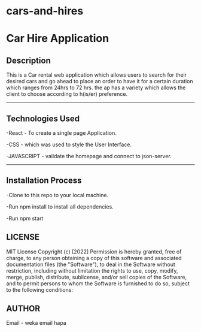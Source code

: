 # cars-and-hires
# Car Hire Application
##  Description
This is a Car rental web application which allows users to search for their desired cars and go ahead to place an order to have it for a certain duration which ranges from 24hrs to 72 hrs. the ap has a variety which allows the client to choose according to h(is/er) preference.

---
## Technologies Used

-React - To create a single page Application.

-CSS - which was used to style the User Interface.

-JAVASCRIPT - validate the homepage and connect to json-server.

---

## Installation Process
-Clone to this repo to your local machine.

-Run npm install to install all dependencies.

-Run npm start

## LICENSE

MIT License
Copyright (c) [2022] 
Permission is hereby granted, free of charge, to any person obtaining a copy of this software and associated documentation files (the "Software"), to deal in the Software without restriction, including without limitation the rights to use, copy, modify, merge, publish, distribute, sublicense, and/or sell copies of the Software, and to permit persons to whom the Software is furnished to do so, subject to the following conditions:

## AUTHOR

Email - weka email hapa
